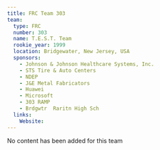 ```yaml
---
title: FRC Team 303
team:
  type: FRC
  number: 303
  name: T.E.S.T. Team
  rookie_year: 1999
  location: Bridgewater, New Jersey, USA
  sponsors:
    - Johnson & Johnson Healthcare Systems, Inc.
    - STS Tire & Auto Centers
    - NDEP
    - J&E Metal Fabricators
    - Huawei
    - Microsoft
    - 303 RAMP
    - Brdgwtr  Raritn High Sch
  links:
    Website: 
---
```

No content has been added for this team